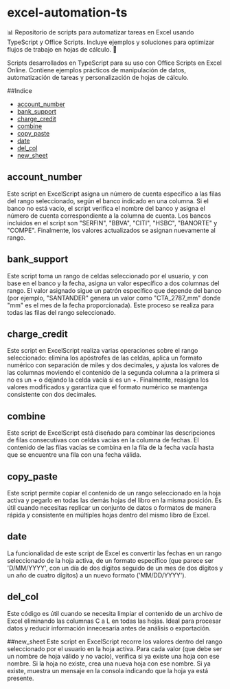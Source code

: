 # excel-automation-ts

📊 Repositorio de scripts para automatizar tareas en Excel usando TypeScript y Office Scripts. Incluye ejemplos y soluciones para optimizar flujos de trabajo en hojas de cálculo. 🚀

Scripts desarrollados en TypeScript para su uso con Office Scripts en Excel Online. Contiene ejemplos prácticos de manipulación de datos, automatización de tareas y personalización de hojas de cálculo.

##Indice

- [account_number](account_number.osts)
- [bank_support](bank_support.osts)
- [charge_credit](charge_credit.osts)
- [combine](combine.osts)
- [copy_paste](copy_paste.osts)
- [date](date.osts)
- [del_col](del_col.osts)
- [new_sheet](new_sheet.osts)

## account_number
Este script en ExcelScript asigna un número de cuenta específico a las filas del rango seleccionado, según el banco indicado en una columna. Si el banco no está vacío, el script verifica el nombre del banco y asigna el número de cuenta correspondiente a la columna de cuenta. Los bancos incluidos en el script son "SERFIN", "BBVA", "CITI", "HSBC", "BANORTE" y "COMPE". Finalmente, los valores actualizados se asignan nuevamente al rango.

## bank_support
Este script toma un rango de celdas seleccionado por el usuario, y con base en el banco y la fecha, asigna un valor específico a dos columnas del rango. El valor asignado sigue un patrón específico que depende del banco (por ejemplo, "SANTANDER" genera un valor como "CTA_2787_mm" donde "mm" es el mes de la fecha proporcionada). Este proceso se realiza para todas las filas del rango seleccionado.

## charge_credit
Este script en ExcelScript realiza varias operaciones sobre el rango seleccionado: elimina los apóstrofes de las celdas, aplica un formato numérico con separación de miles y dos decimales, y ajusta los valores de las columnas moviendo el contenido de la segunda columna a la primera si no es un + o dejando la celda vacía si es un +. Finalmente, reasigna los valores modificados y garantiza que el formato numérico se mantenga consistente con dos decimales.

## combine
Este script de ExcelScript está diseñado para combinar las descripciones de filas consecutivas con celdas vacías en la columna de fechas. El contenido de las filas vacías se combina en la fila de la fecha vacía hasta que se encuentre una fila con una fecha válida.

## copy_paste
Este script permite copiar el contenido de un rango seleccionado en la hoja activa y pegarlo en todas las demás hojas del libro en la misma posición. Es útil cuando necesitas replicar un conjunto de datos o formatos de manera rápida y consistente en múltiples hojas dentro del mismo libro de Excel.

## date
La funcionalidad de este script de Excel es convertir las fechas en un rango seleccionado de la hoja activa, de un formato específico (que parece ser 'D/MM/YYYY', con un día de dos dígitos seguido de un mes de dos dígitos y un año de cuatro dígitos) a un nuevo formato ('MM/DD/YYYY').

## del_col
Este código es útil cuando se necesita limpiar el contenido de un archivo de Excel eliminando las columnas C a L en todas las hojas. Ideal para procesar datos y reducir información innecesaria antes de análisis o exportación.

##new_sheet
Este script en ExcelScript recorre los valores dentro del rango seleccionado por el usuario en la hoja activa. Para cada valor (que debe ser un nombre de hoja válido y no vacío), verifica si ya existe una hoja con ese nombre. Si la hoja no existe, crea una nueva hoja con ese nombre. Si ya existe, muestra un mensaje en la consola indicando que la hoja ya está presente.



